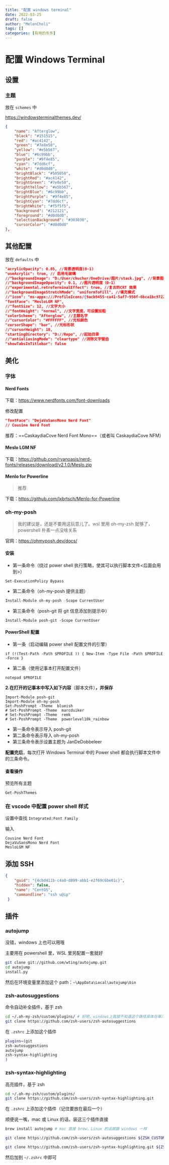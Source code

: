 ```yaml
---
title: "配置 windows terminal"
date: 2022-03-25
draft: false
author: "MelonCholi"
tags: []
categories: [有用的东东]
---
```


# 配置 Windows Terminal

##  设置

### 主题

放在 `schemes` 中

https://windowsterminalthemes.dev/

```json
{
    "name": "Afterglow",
    "black": "#151515",
    "red": "#ac4142",
    "green": "#7e8e50",
    "yellow": "#e5b567",
    "blue": "#6c99bb",
    "purple": "#9f4e85",
    "cyan": "#7dd6cf",
    "white": "#d0d0d0",
    "brightBlack": "#505050",
    "brightRed": "#ac4142",
    "brightGreen": "#7e8e50",
    "brightYellow": "#e5b567",
    "brightBlue": "#6c99bb",
    "brightPurple": "#9f4e85",
    "brightCyan": "#7dd6cf",
    "brightWhite": "#f5f5f5",
    "background": "#212121",
    "foreground": "#d0d0d0",
    "selectionBackground": "#303030",
    "cursorColor": "#d0d0d0"
},
```

## 其他配置

放在 `defaults` 中

```json
"acrylicOpacity": 0.85, //背景透明度(0-1)
"useAcrylic": true, // 启用毛玻璃
//"backgroundImage": "D:/User/chuchur/OneDrive/图片/stack.jpg", //背景图片
//"backgroundImageOpacity": 0.1, //图片透明度（0-1）
//"experimental.retroTerminalEffect": true, //复古的CRT 效果
//"backgroundImageStretchMode": "uniformToFill", //填充模式
//"icon": "ms-appx:///ProfileIcons/{9acb9455-ca41-5af7-950f-6bca1bc9722f}.png", //图标
"fontFace": "MesloLGM NF",
//"fontSize": 12, //文字大小
//"fontWeight": "normal", //文字宽度，可设置加粗
"colorScheme": "Afterglow", //主题名字
//"cursorColor": "#FFFFFF", //光标颜色
"cursorShape": "bar", //光标形状
//"cursorHeight": 10,
"startingDirectory": "D://Repo", //起始目录
//"antialiasingMode": "cleartype" //消除文字锯齿
"showTabsInTitlebar": false
```

## 美化

### 字体

#### Nerd Fonts

下载：https://www.nerdfonts.com/font-downloads

修改配置

```json
"fontFace": "DejaVuSansMono Nerd Font"
// Cousine Nerd Font
```

推荐：==CaskaydiaCove Nerd Font Mono==（或者叫 CaskaydiaCove NFM）

#### Meslo LGM NF

下载：https://github.com/ryanoasis/nerd-fonts/releases/download/v2.1.0/Meslo.zip

#### Menlo for Powerline

> 推荐

下载：https://github.com/lxbrtsch/Menlo-for-Powerline

### oh-my-posh

> 我的建议是，还是不要用这玩意儿了。wsl 里用 oh-my-zsh 就够了，powershell 朴素一点没啥关系

官网：https://ohmyposh.dev/docs/

#### 安装

- 第一条命令（绕过 power shell 执行策略，使其可以执行脚本文件<后面会用到>）

```text
Set-ExecutionPolicy Bypass
```

- 第二条命令（oh-my-posh 提供主题）

```powershell
Install-Module oh-my-posh -Scope CurrentUser
```

- 第三条命令（posh-git 将 git 信息添加到提示中）

```text
Install-Module posh-git -Scope CurrentUser
```

#### PowerShell 配置

- 第一条（启动编辑 power shell 配置文件的引擎）

```text
if (!(Test-Path -Path $PROFILE )) { New-Item -Type File -Path $PROFILE -Force }
```

- 第二条（使用记事本打开配置文件）

```text
notepad $PROFILE
```

**2.在打开的记事本中写入如下内容**（脚本文件）**，并保存**

```text
Import-Module posh-git
Import-Module oh-my-posh
Set-PoshPrompt -Theme  blueish
# Set-PoshPrompt -Theme  marcduiker
# Set-PoshPrompt -Theme  remk
# Set-PoshPrompt -Theme  powerlevel10k_rainbow
```

- 第一条命令表示导入 posh-git
- 第二条命令表示导入 oh-my-posh
- 第三条命令表示设置主题为 JanDeDobbeleer

**配置完后**，每次打开 Windows Terminal 中的 Power shell 都会执行脚本文件中的三条命令。

#### 查看操作

预览所有主题

```shell
Get-PoshThemes
```

### 在 vscode 中配置 power shell 样式

设置中查找 `Integrated:Font Family`

输入

```
Cousine Nerd Font
DejaVuSansMono Nerd Font
MesloLGM NF
```

## 添加 SSH

```json
{
    "guid": "{4cbd411b-c4a8-d899-abb1-e2f69c6be01c}",
    "hidden": false,
    "name": "CentOS",
    "commandline": "ssh u@ip"
 }
```

## 插件

### autojump

没错，windows 上也可以用哦

主要用在 powershell 里，WSL 里另配置一套就好

```bash
git clone git://github.com/wting/autojump.git
cd autojump
install.py
```

然后在环境变量里添加这个 path：`~\AppData\Local\autojump\bin`

### zsh-autosuggestions

命令自动补全插件，基于 zsh

```bash
cd ~/.oh-my-zsh/custom/plugins/ # 好吧，windows上我就不知道这个路径具体在哪儿了
git clone https://github.com/zsh-users/zsh-autosuggestions
```

在 `.zshrc` 上添加这个插件

```bash
plugins=(git
zsh-autosuggestions
autojump
zsh-syntax-highlighting
)
```

### zsh-syntax-highlighting

高亮插件，基于 zsh

```bash
cd ~/.oh-my-zsh/custom/plugins/
git clone https://github.com/zsh-users/zsh-syntax-highlighting.git
```

在 `.zshrc` 上添加这个插件（记住要放在最后一个）

顺便说一嘴，mac 或 Linux 的话，装这三个插件直接

```bash
brew install autojump # mac 直接 brew，Linux 的话就跟 windows 一样

git clone https://github.com/zsh-users/zsh-autosuggestions ${ZSH_CUSTOM:-~/.oh-my-zsh/custom}/plugins/zsh-autosuggestions

git clone https://github.com/zsh-users/zsh-syntax-highlighting.git ${ZSH_CUSTOM:-~/.oh-my-zsh/custom}/plugins/zsh-syntax-highlighting
```

然后加到 `~/.zshrc` 中即可
